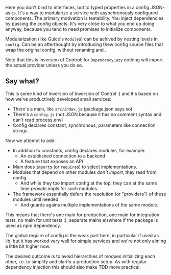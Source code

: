 
Here you don't bind to interfaces, but to typed properties in a config JSON-as-js. It's a way to modularize a service with asynchronously configured components.
The primary motivation is testability.
You inject dependencies by passing the config objects.
It's very close to what you end up doing anyway,
because you tend to need promises to initialize components.

Modularization (like Guice's `Module`s) can be achived by nesting levels in `config`.
Can be an afterthought by introducing thew config source files that wrap the original config, without renaming and .

Note that this is Inversion of Control: for `DependencyLazy` nothing will import the actual provider unless you do so.

## Say what?

This is some kind of inversion of Inversion of Control :)
and it's based on how we've productively developed small services:
 * There's a main, like `src/index.js` (package.json says so)
 * There's a `config.js` (not JSON because it has no comment syntax and can't read process.env)
 * Config declares constant, synchronous, parameters like connection strings.

Now we attempt to add:

 * In addition to constants, config declares modules, for example:
   - An established connection to a backend
   - A feature that exposes an API
 * Main does `import`s (or `require`s) to select implementations.
 * Modules that depend on other modules _don't import_, they read from config.
   - And while they too import config at the top, they can at the same time _provide_ impls for such modules.
 * The framework essentially defers the resolution (or "providers") of these modules until needed.
   - And guards agains multiple implementations of the same module.

This means that there's one main for production, one main for integration tests, no main for unit tests :), separate mains elswhere if the package is used as npm dependency.

The global require of config is the weak part here, in particular if used as lib,
but it has worked very well for simple services and we're not only aiming a little bit higher now.

The desired outcome is to avoid hierarchies of modues initializing each other, i.e. to simplify and clarify a production setup.
As with regular dependency injection this should also make TDD more practical.
